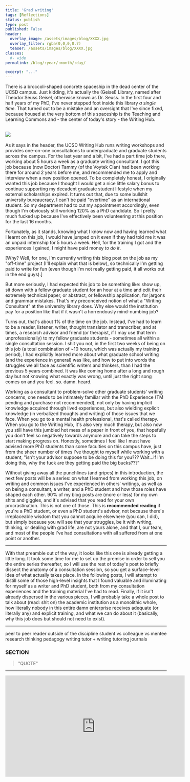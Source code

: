 ```yaml
---
title: 'Grad writing'
tags: [Reflections]
status: publish
type: post
published: False
header:
  overlay_image: /assets/images/blog/XXXX.jpg
  overlay_filter: rgba(0,0,0,0.7)
  teaser: /assets/images/blog/XXXX.jpg
classes:
  #- wide
permalink: /blog/:year/:month/:day/

excerpt: "..."
---
```


There is a broccoli-shaped concrete spaceship in the dead center of the UCSD campus. Just kidding, it's actually the (Geisel) Library, named after Theodor Seuss Geisel, otherwise known as Dr. Seuss. In the first four and half years of my PhD, I've never stepped foot inside this library *a single time*. That turned out to be a mistake and an oversight that I've since fixed, because housed at the very bottom of this spaceship is the Teaching and Learning Commons and - the center of today's story - the Writing Hub.

![][geisel_wh]
---

As it says in the header, the UCSD Writing Hub runs writing workshops and provides one-on-one consultations to undergraduate and graduate students across the campus. For the last year and a bit, I've had a part time job there, working about 5 hours a week as a graduate writing consultant. I got this job because (now Doctor) Tammy (of the Voytek Clan) had been working there for around 2 years before me, and recommended me to apply and interview when a new position opened. To be completely honest, I originally wanted this job because I thought I would get a nice little salary bonus to continue supporting my decadent graduate student lifestyle when my external scholarships expired. It turns out that, due to some bullshit university bureaucracy, I can't be paid "overtime" as an international student. So my department had to cut my appointment accordingly, even though I'm obviously still working 120% as a PhD candidate. So I pretty much fucked up because I've effectively been volunteering at this position for the last 16 months.

Fortunately, as it stands, knowing what I know now and having learned what I learnt on this job, I would have jumped on it even if they had told me it was an unpaid internship for 5 hours a week. Hell, for the training I got and the experiences I gained, I might have paid money *to do it*.

[Why? Well, for one, I'm currently writing this blog post on the job as my "off-time" project (I'll explain what that is below), so technically I'm getting paid to write for fun (even though I'm not really getting paid, it all works out in the end guys).]

But more seriously, I had expected this job to be something like: show up, sit down with a fellow graduate student for an hour at a time and edit their extremely technical paper, or abstract, or fellowship application, for jargons and grammar mistakes. That's my preconceived notion of what a "Writing Consultant" at the university library does. Why else would the institution pay for a position like that if it wasn't a horrendously mind-numbing job?

Turns out, that's about 1% of the time on the job. Instead, I've had to learn to be a reader, listener, writer, thought translator and transcriber, and at times, a research advisor and friend (or therapist, if I may use that term unprofessionally) to my fellow graduate students - sometimes all within a single consultation session. I shit you not, in the first two weeks of being on this job (a total combination of ~10 hours, which was actually my training period), I had explicitly learned more about what graduate school writing (and the experience in general) was like, and how to put into words the struggles we all face as scientific writers and thinkers, than I had the previous 5 years combined. It was like coming home after a long and rough day but not knowing what exactly was wrong, until just the right song comes on and you feel. so. damn. heard.

Working as a consultant to problem-solve other graduate students' writing concerns, one needs to be intimately familiar with the PhD Experience (TM pending and purchase not recommended), not only by having implicit knowledge acquired through lived experiences, but also wielding explicit knowledge (in verbalized thoughts and writing) of those issues that we face. When you go to a mental health professional, that's called therapy. When you go to the Writing Hub, it's also very much therapy, but also now you still have this jumbled hot mess of a paper in front of you, that hopefully you don't feel so negatively towards anymore and can take the steps to start making progress on. Honestly, sometimes I feel like I must have advised more PhD students than some faculties on this campus have, just from the sheer number of times I've thought to myself while working with a student, "isn't your advisor suppose to be doing this for you??? Wait...if I'm doing this, why the fuck are they getting paid the big bucks???"

Without giving away all the punchlines (and gripes) in this introduction, the next few posts will be a series: on what I learned from working this job, on writing and common issues I've experienced in others' writings, as well as on being a consultant, a writer, and a PhD student and how those roles have shaped each other. 90% of my blog posts are (more or less) for my own shits and giggles, and it's advised that you read for your own procrastination. This is not one of those. This is **recommended reading** if you're a PhD student, or even a PhD student's advisor, not because there's irreplaceable wisdom that you cannot acquire elsewhere (you can, I did), but simply because you will see that your struggles, be it with writing, thinking, or dealing with grad life, are not yours alone, and that I, our team, and most of the people I've had consultations with all suffered from at one point or another.

---
With that preamble out of the way, it looks like this one is already getting a little long. It took some time for me to set up the premise in order to sell you the entire series thereafter, so I will use the rest of today's post to briefly dissect the anatomy of a consultation session, so you get a surface-level idea of what actually takes place. In the following posts, I will attempt to distill some of those high-level insights that I found valuable and illuminating for myself as a writer and PhD student, both from my consultation experiences and the training material I've had to read. Finally, if it isn't already dispersed in the various pieces, I will probably take a whole post to talk about (read: shit on) the academic institution as a monolithic whole, how literally nobody in this entire damn enterprise receives adequate (or literally any) and explicit training, and what we can do about it (basically, why this job does but should not need to exist).

---

peer to peer
reader outside of the discipline
student vs colleague vs mentee
research thinking
pedagogy
writing tutor + writing tutoring journals


### SECTION




[geisel_wh]:/assets/images/blog/2020-02-28-geisel_wh.png


> "QUOTE"


---

<iframe width="560" height="315" src="https://www.youtube.com/embed/9FjhTtNDbjw" frameborder="0" allow="autoplay; encrypted-media" allowfullscreen></iframe>


[IMAGELINK]:http://www.
